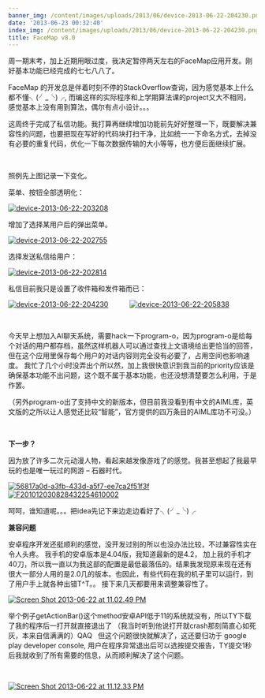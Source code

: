```yaml
---
banner_img: /content/images/uploads/2013/06/device-2013-06-22-204230.png
date: '2013-06-23 00:32:40'
index_img: /content/images/uploads/2013/06/device-2013-06-22-204230.png
title: FaceMap v8.0
---
```


周一期末考，加上近期用眼过度，我决定暂停两天左右的FaceMap应用开发。刚好基本功能已经完成的七七八八了。



FaceMap 的开发总是伴着时刻不停的StackOverflow查询，因为感觉基本上什么都不懂╮(╯_╰)╭, 而编这样的实际程序和上学期算法课的project又大不相同，感觉基本上没有用到算法，偶尔有点小设计。。。

这周终于完成了私信功能。我打算再继续增加功能前先好好整理一下，既要解决兼容性的问题，也要把现在写好的代码块打扫干净，比如统一一下命名方式，去掉没有必要的重复代码，优化一下每次数据传输的大小等等，也方便后面继续扩展。

 

照例先上图记录一下变化。

菜单、按钮全部透明化：

[![device-2013-06-22-203208](/content/images/uploads/2013/06/device-2013-06-22-203208-200x300.png)](/content/images/uploads/2013/06/device-2013-06-22-203208.png)

增加了选择某用户后的弹出菜单。

[![device-2013-06-22-202755](/content/images/uploads/2013/06/device-2013-06-22-202755-300x200.png)](/content/images/uploads/2013/06/device-2013-06-22-202755.png)

选择发送私信给用户：

[![device-2013-06-22-202814](/content/images/uploads/2013/06/device-2013-06-22-202814-300x200.png)](/content/images/uploads/2013/06/device-2013-06-22-202814.png)

私信目前我只是设置了收件箱和发件箱而已：

[![device-2013-06-22-204230](/content/images/uploads/2013/06/device-2013-06-22-204230-200x300.png)](/content/images/uploads/2013/06/device-2013-06-22-204230.png)           [![device-2013-06-22-205838](/content/images/uploads/2013/06/device-2013-06-22-205838-200x300.png)](/content/images/uploads/2013/06/device-2013-06-22-205838.png)

 

今天早上想加入AI聊天系统，需要hack一下program-o，因为program-o是给每个对话的用户都存档，虽然这样机器人可以通过查找上文语境给出更恰当的回答，但在这个应用里保存每个用户的对话内容则完全没有必要了，占用空间也影响速度。 我忙了几个小时没弄出个所以然，加上我很快意识到我当前的priority应该是确保基本功能不出问题，这个既不属于基本功能，也还没想清楚要怎么利用，于是作罢。

（另外program-o出了支持中文的新版本，但目前我没看到有中文的AIML库，英文版的之所以让人感觉还比较“智能”，官方提供的四万条目的AIML库功不可没。）

 


**下一步？**

因为放了许多二次元动漫人物，看起来越发像游戏了的感觉。我甚至想起了我最早玩的也是唯一玩过的网游 – 石器时代。

[![56817a0d-a3fb-433d-a5f7-ee7ca2f51f3f](/content/images/uploads/2013/06/56817a0d-a3fb-433d-a5f7-ee7ca2f51f3f-300x225.jpg)](/content/images/uploads/2013/06/56817a0d-a3fb-433d-a5f7-ee7ca2f51f3f.jpg) [![F201012030828432254610002](/content/images/uploads/2013/06/F201012030828432254610002-300x225.jpg)](/content/images/uploads/2013/06/F201012030828432254610002.jpg)

呵呵，谁知道呢。。。把idea先记下来边走边看好了╮(╯_╰)╭


**兼容问题**

安卓程序开发还挺顺利的感觉，没开发过别的所以也没办法比较，不过兼容性实在令人头疼。 我手机的安卓版本是4.04版，我知道最新的是4.2， 加上我的手机才40刀，所以我一直以为我这部的配置是最低最落伍的。结果我发现原来现在还有很大一部分人用的是2.0几的版本。也因此，有些代码在我的机子里可以运行，到了用户手上就各种出错T^T。。 接下来几天都要用来调整兼容性了。

[![Screen Shot 2013-06-22 at 11.02.49 PM](/content/images/uploads/2013/06/Screen-Shot-2013-06-22-at-11.02.49-PM-214x300.png "所以向下兼容是必须的")](/content/images/uploads/2013/06/Screen-Shot-2013-06-22-at-11.02.49-PM.png)

举个例子getActionBar()这个method安卓API低于11的系统就没有，所以TY下载了我的程序后一打开就直接退出了 （我当时听到他说打开就crash那刻简直心如死灰，本来自信满满的）QAQ   但这个问题很快就解决了，这还要归功于 google play developer console, 用户在程序异常退出后可以选按提交报告，TY提交1秒后我就收到了所有需要的信息，从而顺利解决了这个问题。

 

[![Screen Shot 2013-06-22 at 11.12.33 PM](/content/images/uploads/2013/06/Screen-Shot-2013-06-22-at-11.12.33-PM-300x249.png)](/content/images/uploads/2013/06/Screen-Shot-2013-06-22-at-11.12.33-PM.png)

 

 


